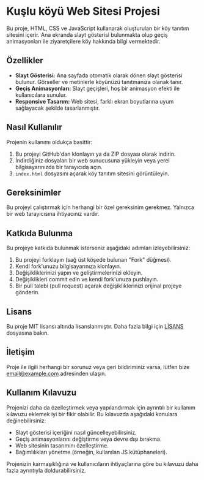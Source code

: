 # Kuşlu köyü Web Sitesi Projesi

Bu proje, HTML, CSS ve JavaScript kullanarak oluşturulan bir köy tanıtım sitesini içerir. Ana ekranda slayt gösterisi bulunmakta olup geçiş animasyonları ile ziyaretçilere köy hakkında bilgi vermektedir.

## Özellikler

- **Slayt Gösterisi:** Ana sayfada otomatik olarak dönen slayt gösterisi bulunur. Görseller ve metinlerle köyünüzü tanıtmanıza olanak tanır.
- **Geçiş Animasyonları:** Slayt geçişleri, hoş bir animasyon efekti ile kullanıcılara sunulur.
- **Responsive Tasarım:** Web sitesi, farklı ekran boyutlarına uyum sağlayacak şekilde tasarlanmıştır.

## Nasıl Kullanılır

Projenin kullanımı oldukça basittir:

1. Bu projeyi GitHub'dan klonlayın ya da ZIP dosyası olarak indirin.
2. İndirdiğiniz dosyaları bir web sunucusuna yükleyin veya yerel bilgisayarınızda bir tarayıcıda açın.
3. `index.html` dosyasını açarak köy tanıtım sitesini görüntüleyin.

## Gereksinimler

Bu projeyi çalıştırmak için herhangi bir özel gereksinim gerekmez. Yalnızca bir web tarayıcısına ihtiyacınız vardır.

## Katkıda Bulunma

Bu projeye katkıda bulunmak isterseniz aşağıdaki adımları izleyebilirsiniz:

1. Bu projeyi forklayın (sağ üst köşede bulunan "Fork" düğmesi).
2. Kendi fork'unuzu bilgisayarınıza klonlayın.
3. Değişikliklerinizi yapın ve geliştirmelerinizi ekleyin.
4. Değişiklikleri commit edin ve kendi fork'unuza pushlayın.
5. Bir pull talebi (pull request) açarak değişikliklerinizi orijinal projeye gönderin.

## Lisans

Bu proje MIT lisansı altında lisanslanmıştır. Daha fazla bilgi için [LİSANS](LICENSE) dosyasına bakın.

## İletişim

Proje ile ilgili herhangi bir sorunuz veya geri bildiriminiz varsa, lütfen bize [email@example.com](mailto:email@example.com) adresinden ulaşın.

## Kullanım Kılavuzu

Projenizi daha da özelleştirmek veya yapılandırmak için ayrıntılı bir kullanım kılavuzu eklemek iyi bir fikir olabilir. Bu kılavuzda aşağıdaki konulara değinebilirsiniz:

- Slayt gösterisi içeriğini nasıl güncelleyebilirsiniz.
- Geçiş animasyonlarını değiştirme veya devre dışı bırakma.
- Web sitesinin tasarımını özelleştirme.
- Bağımlılıkları yönetme (örneğin, kullanılan JS kütüphaneleri).

Projenizin karmaşıklığına ve kullanıcıların ihtiyaçlarına göre bu kılavuzu daha fazla ayrıntıyla doldurabilirsiniz.
